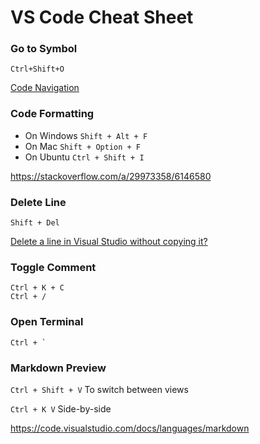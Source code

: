 # VS Code Cheat Sheet

### Go to Symbol
```
Ctrl+Shift+O
```
[Code Navigation](https://code.visualstudio.com/docs/editor/editingevolved)

### Code Formatting

* On Windows `Shift + Alt + F`
* On Mac `Shift + Option + F`
* On Ubuntu `Ctrl + Shift + I`

https://stackoverflow.com/a/29973358/6146580

### Delete Line
```
Shift + Del
```
[Delete a line in Visual Studio without copying it?](https://superuser.com/questions/194004/delete-a-line-in-visual-studio-without-copying-it)

### Toggle Comment
```
Ctrl + K + C
Ctrl + /
```

### Open Terminal
```
Ctrl + `
```

### Markdown Preview

`Ctrl + Shift + V` To switch between views

`Ctrl + K V` Side-by-side

https://code.visualstudio.com/docs/languages/markdown
